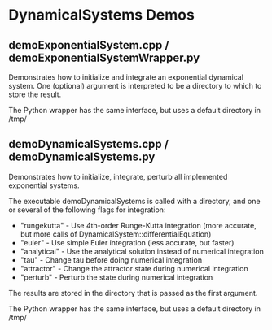 # DynamicalSystems Demos

## demoExponentialSystem.cpp / demoExponentialSystemWrapper.py  

Demonstrates how to initialize and integrate an exponential dynamical system. One (optional) argument is interpreted to be a directory to which to store the result. 

The Python wrapper has the same interface, but uses a default directory in /tmp/

## demoDynamicalSystems.cpp / demoDynamicalSystems.py  

Demonstrates how to initialize, integrate, perturb all implemented exponential systems.

The executable demoDynamicalSystems is called with a directory, and one or several of the following flags for integration: 

- "rungekutta" - Use 4th-order Runge-Kutta integration (more accurate, but more calls of DynamicalSystem::differentialEquation)
- "euler"      - Use simple Euler integration (less accurate, but faster)
- "analytical" - Use the analytical solution instead of numerical integration
- "tau"        - Change tau before doing numerical integration
- "attractor"  - Change the attractor state during numerical integration
- "perturb"    - Perturb the state during numerical integration

The results are stored in the directory that is passed as the first argument.

The Python wrapper has the same interface, but uses a default directory in /tmp/
